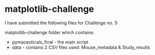 # matplotlib-challenge

I have submitted the following files for Challenge no. 5:

matplotlib-challenge folder which contains:

- pymaceuticals_final - the main script
- data - contains 2 CSV files used: Mouse_metadata & Study_results
